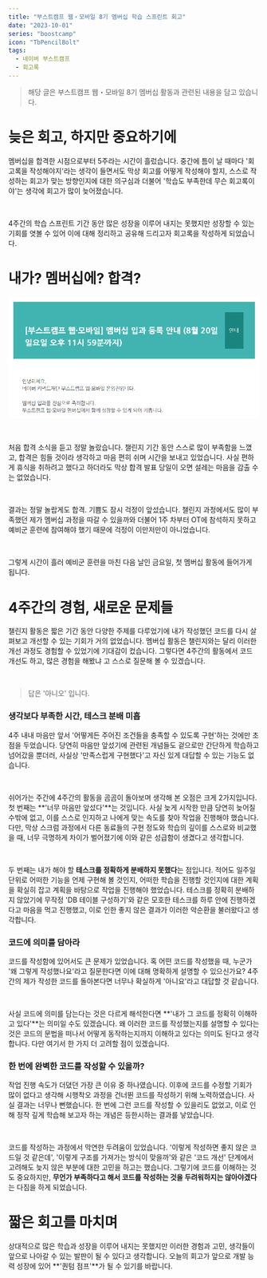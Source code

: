 ```yaml
---
title: "부스트캠프 웹・모바일 8기 멤버십 학습 스프린트 회고"
date: "2023-10-01"
series: "boostcamp"
icon: "TbPencilBolt"
tags:
  - 네이버 부스트캠프
  - 회고록
---
```


> 해당 글은 부스트캠프 웹・모바일 8기 멤버십 활동과 관련된 내용을 담고 있습니다.

# 늦은 회고, 하지만 중요하기에

멤버십을 합격한 시점으로부터 5주라는 시간이 흘렀습니다. 중간에 틈이 날 때마다 '회고록을 작성해야지'라는 생각이 들면서도 막상 회고를 어떻게 작성해야 할지, 스스로 작성하는 회고가 맞는 방향인지에 대한 의구심과 더불어 '학습도 부족한데 무슨 회고록이야'는 생각에 회고가 많이 늦어졌습니다.

<br/>

4주간의 학습 스프린트 기간 동안 많은 성장을 이루어 내지는 못했지만 성장할 수 있는 기회를 엿볼 수 있어 이에 대해 정리하고 공유해 드리고자 회고록을 작성하게 되었습니다.

# 내가? 멤버십에? 합격?

![](mail.png)

<br/>

처음 합격 소식을 듣고 정말 놀랐습니다. 챌린지 기간 동안 스스로 많이 부족함을 느꼈고, 합격은 힘들 것이라 생각하고 마음 편히 쉬며 시간을 보내고 있었습니다. 사실 편하게 휴식을 취하려고 했다고 하더라도 막상 합격 발표 당일이 오면 설레는 마음을 감출 수는 없었습니다.

<br/>

결과는 정말 놀랍게도 합격. 기쁨도 잠시 걱정이 앞섰습니다. 챌린지 과정에서도 많이 부족했던 제가 멤버십 과정을 따갈 수 있을까와 더불어 1주 차부터 OT에 참석하지 못하고 예비군 훈련에 참여해야 했기 때문에 걱정이 이만저만이 아니었습니다.

<br/>

그렇게 시간이 흘러 예비군 훈련을 마친 다음 날인 금요일, 첫 멤버십 활동에 들어가게 됩니다.

# 4주간의 경험, 새로운 문제들

챌린지 활동은 짧은 기간 동안 다양한 주제를 다루었기에 내가 작성했던 코드를 다시 살펴보고 개선할 수 있는 기회가 거의 없었습니다. 멤버십 활동은 챌린지와는 달리 이러한 개선 과정도 경험할 수 있었기에 기대감이 컸습니다. 그렇다면 4주간의 활동에서 코드 개선도 하고, 많은 경험을 해봤냐 고 스스로 질문해 볼 수 있겠습니다.

<br/>

> 답은 '아니오' 입니다.

### 생각보다 부족한 시간, 테스크 분배 미흡

4주 내내 마음만 앞서 '어떻게든 주어진 조건들을 충족할 수 있도록 구현'하는 것에만 초점을 두었습니다. 당연히 마음만 앞섰기에 관련된 개념들도 겉으로만 간단하게 학습하고 넘어갔을 뿐더러, 사실상 '만족스럽게 구현했다'고 자신 있게 대답할 수 있는 기능도 없습니다.

<br/>

쉬어가는 주간에 4주간의 활동을 곰곰이 돌아보며 생각해 본 오점은 크게 2가지입니다. 첫 번째는 **'너무 마음만 앞섰다'**는 것입니다. 사실 늦게 시작한 만큼 당연히 늦어질 수밖에 없고, 이를 스스로 인지하고 나에게 맞는 속도를 찾아 작업을 진행해야 했습니다. 다만, 막상 스크럼 과정에서 다른 동료들의 구현 정도와 학습의 깊이를 스스로와 비교했을 때, 너무 극명하게 차이가 벌어졌기에 이와 같은 성급함이 생겼다고 생각합니다.

<br/>

두 번째는 내가 해야 할 **테스크를 정확하게 분배하지 못했다**는 점입니다. 적어도 일주일 단위로 어떠한 기능을 언제 구현해 볼 것인지, 어떠한 학습을 진행할 것인지에 대한 계획을 확실히 잡고 계획을 바탕으로 작업을 진행해야 했었습니다. 테스크를 정확히 분배하지 않았기에 무작정 'DB 테이블 구성하기'와 같은 모호한 테스크를 하루 안에 진행하겠다고 마음을 먹고 진행했고, 이로 인한 좋지 않은 결과가 이러한 악순환을 불러왔다고 생각합니다.

### 코드에 의미를 담아라

코드를 작성함에 있어서도 큰 문제가 있었습니다. 혹 어떤 코드를 작성했을 때, 누군가 '왜 그렇게 작성했나요'라고 질문한다면 이에 대해 명확하게 설명할 수 있으신가요? 4주간의 제가 작성한 코드를 돌아본다면 너무나 확실하게 '아니요'라고 대답할 것 같습니다.

<br/>

사실 코드에 의미를 담는다는 것은 다르게 해석한다면 **'내가 그 코드를 정확히 이해하고 있다'**는 의미일 수도 있겠습니다. 왜 이러한 코드를 작성했는지를 설명할 수 있다는 것은 코드의 문법을 떠나서 어떻게 동작하는지까지 이해하고 있다는 의미도 된다고 생각합니다. 다만 여기서 한 가지 더 고려할 점이 있겠습니다.

### 한 번에 완벽한 코드를 작성할 수 있을까?

작업 진행 속도가 더뎠던 가장 큰 이유 중 하나였습니다. 이후에 코드를 수정할 기회가 많이 없다고 생각해 시행착오 과정을 건너뛴 코드를 작성하기 위해 노력하였습니다. 사실 결과는 너무나 뻔했습니다. 한 번에 그런 코드를 작성할 수 있을리도 없었고, 이로 인해 정작 깊게 학습해 보고자 하는 개념은 등한시하는 결과를 낳았습니다.

<br/>

코드를 작성하는 과정에서 막연한 두려움이 있었습니다. '이렇게 작성하면 좋지 않은 코드일 것 같은데', '이렇게 구조를 가져가는 방식이 맞을까'와 같은 '코드 개선' 단계에서 고려해도 늦지 않은 부분에 대한 고민을 하고는 했습니다. 그렇기에 코드를 이해하는 것도 중요하지만, **무언가 부족하다고 해서 코드를 작성하는 것을 두려워하지는 않아야겠다**는 다짐을 하게 되었습니다.

# 짧은 회고를 마치며

상대적으로 많은 학습과 성장을 이루어 내지는 못했지만 이러한 경험과 고민, 생각들이 앞으로 나아갈 수 있는 발판이 될 수 있다고 생각합니다. 오늘의 회고가 앞으로 개발 능력 성장에 있어 **'퀀텀 점프'**가 될 수 있기를 바랍니다.
